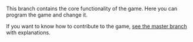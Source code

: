 This branch contains the core functionality of the game. Here you can program the game and change it.

If you want to know how to contribute to the game, [see the master branch](../../tree/master) with explanations.

